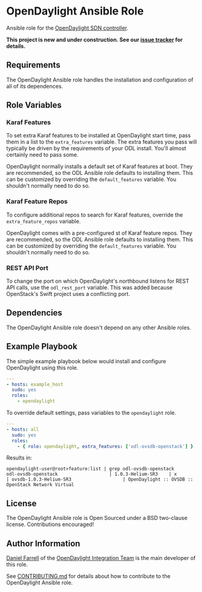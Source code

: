 # OpenDaylight Ansible Role

Ansible role for the [OpenDaylight SDN controller][1].

**This project is new and under construction. See our [issue tracker](https://github.com/dfarrell07/ansible-opendaylight/issues) for details.**

## Requirements

The OpenDaylight Ansible role handles the installation and configuration of all of its dependences.

## Role Variables

### Karaf Features

To set extra Karaf features to be installed at OpenDaylight start time, pass them in a list to the `extra_features` variable. The extra features you pass will typically be driven by the requirements of your ODL install. You'll almost certainly need to pass some.

OpenDaylight normally installs a default set of Karaf features at boot. They are recommended, so the ODL Ansible role defaults to installing them. This can be customized by overriding the `default_features` variable. You shouldn't normally need to do so.

### Karaf Feature Repos

To configure additional repos to search for Karaf features, override the `extra_feature_repos` variable.

OpenDaylight comes with a pre-configured st of Karaf feature repos. They are recommended, so the ODL Ansible role defaults to installing them. This can be customized by overriding the `default_features` variable. You shouldn't normally need to do so.

### REST API Port

To change the port on which OpenDaylight's northbound listens for REST API calls, use the `odl_rest_port` variable. This was added because OpenStack's Swift project uses a conflicting port.

## Dependencies

The OpenDaylight Ansible role doesn't depend on any other Ansible roles.

## Example Playbook

The simple example playbook below would install and configure OpenDaylight using this role.

```yaml
---
- hosts: example_host
  sudo: yes
  roles:
    - opendaylight
```

To override default settings, pass variables to the `opendaylight` role.

```yaml
---
- hosts: all
  sudo: yes
  roles:
    - { role: opendaylight, extra_features: ['odl-ovsdb-openstack'] }
```

Results in:

```
opendaylight-user@root>feature:list | grep odl-ovsdb-openstack
odl-ovsdb-openstack                   | 1.0.3-Helium-SR3    | x         | ovsdb-1.0.3-Helium-SR3                   | OpenDaylight :: OVSDB :: OpenStack Network Virtual
```


## License

The OpenDaylight Ansible role is Open Sourced under a BSD two-clause license. Contributions encouraged!

## Author Information

[Daniel Farrell][2] of the [OpenDaylight Integration Team][3] is the main developer of this role.

See [CONTRIBUTING.md][4] for details about how to contribute to the OpenDaylight Ansible role.


[1]: http://www.opendaylight.org/project/technical-overview
[2]: https://twitter.com/dfarrell07
[3]: https://wiki.opendaylight.org/view/CrossProject:Integration_Group
[4]: https://github.com/dfarrell07/ansible-opendaylight/blob/master/CONTRIBUTING.md
